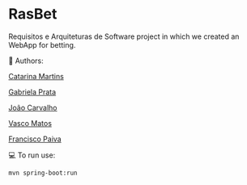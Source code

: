 # RasBet
Requisitos e Arquiteturas de Software project in which we created an WebApp for betting.

:busts_in_silhouette: Authors:

[Catarina Martins](https://github.com/CatarinaMorales)

[Gabriela Prata](https://github.com/GabrielaPrata)

[João Carvalho](https://github.com/joaoca93166)

[Vasco Matos](https://github.com/vasco1m)

[Francisco Paiva](https://github.com/Francisco-Paiva)

:computer: To run use:

```bash
mvn spring-boot:run

